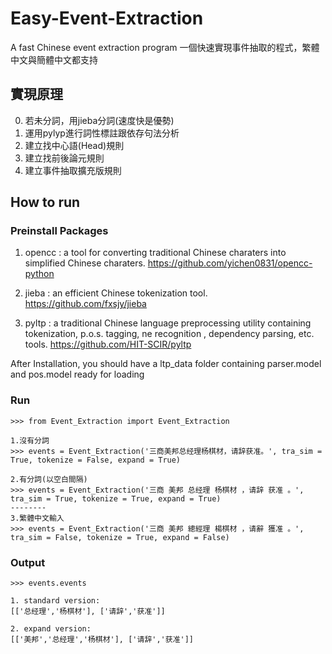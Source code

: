 # Easy-Event-Extraction
A fast Chinese event extraction program 一個快速實現事件抽取的程式，繁體中文與簡體中文都支持

## 實現原理
  0. 若未分詞，用jieba分詞(速度快是優勢)
  1. 運用pylyp進行詞性標註跟依存句法分析
  2. 建立找中心語(Head)規則
  3. 建立找前後論元規則
  4. 建立事件抽取擴充版規則

## How to run

### Preinstall Packages

  1. opencc : a tool for converting traditional Chinese charaters into simplified Chinese charaters.
https://github.com/yichen0831/opencc-python

  2. jieba : an efficient Chinese tokenization tool.
https://github.com/fxsjy/jieba

  3. pyltp : a traditional Chinese language preprocessing utility containing tokenization, p.o.s. tagging, ne recognition , dependency parsing, etc. tools.
https://github.com/HIT-SCIR/pyltp

After Installation, you should have a ltp_data folder containing parser.model and pos.model ready for loading

### Run

```
>>> from Event_Extraction import Event_Extraction

1.沒有分詞
>>> events = Event_Extraction('三商美邦总经理杨棋材，请辞获准。', tra_sim = True, tokenize = False, expand = True)

2.有分詞(以空白間隔)
>>> events = Event_Extraction('三商 美邦 总经理 杨棋材 ，请辞 获准 。', tra_sim = True, tokenize = True, expand = True) 
--------
3.繁體中文輸入
>>> events = Event_Extraction('三商 美邦 總經理 楊棋材 ，请辭 獲准 。', tra_sim = False, tokenize = True, expand = False)
```

### Output

```
>>> events.events

1. standard version:
[['总经理','杨棋材'], ['请辞','获准']]

2. expand version:
[['美邦','总经理','杨棋材'], ['请辞','获准']]
```


